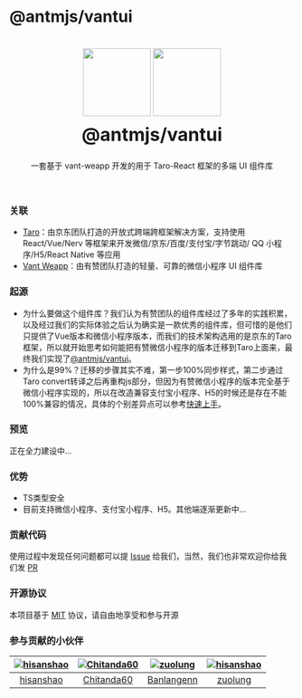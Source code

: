 
# @antmjs/vantui

<div class="card">
  <div class="intro" style="text-align: center; padding: 20px;">
    <img class="intro__logo" style="height: 120px; box-shadow: none;" src="https://img20.360buyimg.com/ling/jfs/t1/20876/36/12835/3043/5c9c2929Ed18cfb11/15b1c03ec830ab8e.png">
    <img class="intro__logo" style="width: 120px; height: 120px; box-shadow: none;" src="https://img.yzcdn.cn/public_files/2017/12/18/fd78cf6bb5d12e2a119d0576bedfd230.png">
    <h2 style="margin: 0; font-size: 32px; line-height: 60px;">@antmjs/vantui</h2>
    <p>一套基于 vant-weapp 开发的用于 Taro-React 框架的多端 UI 组件库</p>
  </div>
</div>

### 关联
- [Taro](https://github.com/NervJS/taro)：由京东团队打造的开放式跨端跨框架解决方案，支持使用 React/Vue/Nerv 等框架来开发微信/京东/百度/支付宝/字节跳动/ QQ 小程序/H5/React Native 等应用
- [Vant Weapp](https://github.com/youzan/vant-weapp)：由有赞团队打造的轻量、可靠的微信小程序 UI 组件库

### 起源
- 为什么要做这个组件库？我们认为有赞团队的组件库经过了多年的实践积累，以及经过我们的实际体验之后认为确实是一款优秀的组件库，但可惜的是他们只提供了Vue版本和微信小程序版本，而我们的技术架构选用的是京东的Taro框架，所以就开始思考如何能把有赞微信小程序的版本迁移到Taro上面来，最终我们实现了[@antmjs/vantui](https://github.com/antmjs/vantui)。
- 为什么是99%？迁移的步骤其实不难，第一步100%同步样式，第二步通过Taro convert转译之后再重构js部分，但因为有赞微信小程序的版本完全基于微信小程序实现的，所以在改造兼容支付宝小程序、H5的时候还是存在不能100%兼容的情况，具体的个别差异点可以参考[快速上手](https://antmjs.github.io/vantui/#/quickstart)。

### 预览

正在全力建设中...

### 优势

- TS类型安全
- 目前支持微信小程序、支付宝小程序、H5。其他端逐渐更新中...

### 贡献代码

使用过程中发现任何问题都可以提 [Issue](https://github.com/antmjs/vantui/issues) 给我们，当然，我们也非常欢迎你给我们发 [PR](https://github.com/antmjs/vantui/pulls)

### 开源协议

本项目基于 [MIT](https://zh.wikipedia.org/wiki/MIT%E8%A8%B1%E5%8F%AF%E8%AD%89) 协议，请自由地享受和参与开源


### 参与贡献的小伙伴

[![hisanshao](https://avatars.githubusercontent.com/u/26359618?s=100&v=4)](https://github.com/hisanshao/) | [![Chitanda60](https://avatars.githubusercontent.com/u/16026533?s=100&v=4)](https://github.com/Chitanda60/) | [![zuolung](https://avatars.githubusercontent.com/u/19684540?s=100&v=4)](https://github.com/Banlangenn/) | [![hisanshao](https://avatars.githubusercontent.com/u/28145148?s=100&v=4)](https://github.com/zuolung/)
:---:|:---:|:---:|:---:
[hisanshao](https://github.com/hisanshao/) | [Chitanda60](https://github.com/Chitanda60/) | [Banlangenn](https://github.com/Banlangenn/) | [zuolung](https://github.com/zuolung/)
